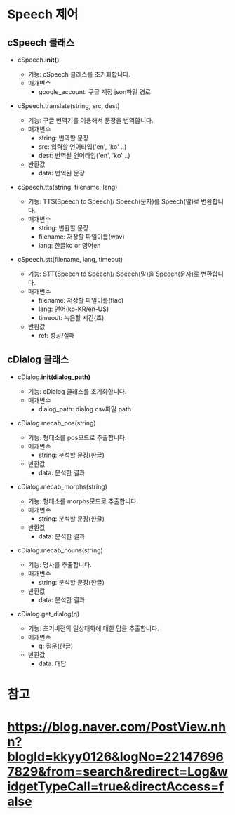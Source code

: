 # Speech 제어

## cSpeech 클래스 

+ cSpeech.__init()__
  - 기능: cSpeech 클래스를 초기화합니다.
  - 매개변수
    + google_account: 구글 계정 json파일 경로

+ cSpeech.translate(string, src, dest)
  - 기능: 구글 번역기를 이용해서 문장을 번역합니다.
  - 매개변수
    + string: 번역할 문장
    + src: 입력할 언어타입('en', 'ko' ..)
    + dest: 번역될 언어타입('en', 'ko' ..)
  - 반환값
    + data: 번역된 문장

+ cSpeech.tts(string, filename, lang)
  - 기능: TTS(Speech to Speech)/ Speech(문자)를 Speech(말)로 변환합니다.
  - 매개변수
    + string: 변환할 문장
    + filename: 저장할 파일이름(wav)
    + lang: 한글ko or 영어en

+ cSpeech.stt(filename, lang, timeout)
  - 기능: STT(Speech to Speech)/ Speech(말)을 Speech(문자)로 변환합니다.
  - 매개변수
    + filename: 저장할 파일이름(flac)
    + lang: 언어(ko-KR/en-US)
    + timeout: 녹음할 시간(초)
  - 반환값
    + ret: 성공/실패


## cDialog 클래스

+ cDialog.__init(dialog_path)__
  - 기능: cDialog 클래스를 초기화합니다.
  - 매개변수
    + dialog_path: dialog csv파일 path

+ cDialog.mecab_pos(string)
  - 기능: 형태소를 pos모드로 추출합니다.
  - 매개변수
    + string: 분석할 문장(한글)
  - 반환값
    + data: 분석한 결과

+ cDialog.mecab_morphs(string)
  - 기능: 형태소를 morphs모드로 추출합니다.
  - 매개변수
    + string: 분석할 문장(한글)
  - 반환값
    + data: 분석한 결과

+ cDialog.mecab_nouns(string)
  - 기능: 명사를 추출합니다.
  - 매개변수
    + string: 분석할 문장(한글)
  - 반환값
    + data: 분석한 결과

+ cDialog.get_dialog(q)
  - 기능: 초기버전의 일상대화에 대한 답을 추출합니다.
  - 매개변수
    + q: 질문(한글)
  - 반환값
    + data: 대답


# 참고
# https://blog.naver.com/PostView.nhn?blogId=kkyy0126&logNo=221476967829&from=search&redirect=Log&widgetTypeCall=true&directAccess=false

